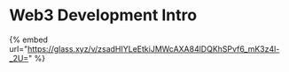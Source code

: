 # Web3 Development Intro

{% embed url="https://glass.xyz/v/zsadHIYLeEtkiJMWcAXA84lDQKhSPvf6_mK3z4l-_2U=" %}
